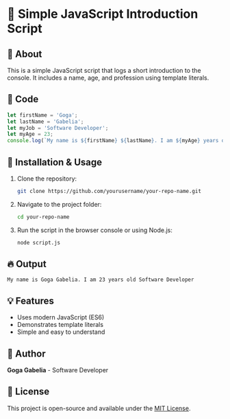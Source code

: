 # 🚀 Simple JavaScript Introduction Script

## 📌 About
This is a simple JavaScript script that logs a short introduction to the console. It includes a name, age, and profession using template literals.

## 📝 Code
```javascript
let firstName = 'Goga';
let lastName = 'Gabelia';
let myJob = 'Software Developer';
let myAge = 23;
console.log(`My name is ${firstName} ${lastName}. I am ${myAge} years old ${myJob}`);
```

## 📂 Installation & Usage
1. Clone the repository:
   ```sh
   git clone https://github.com/yourusername/your-repo-name.git
   ```
2. Navigate to the project folder:
   ```sh
   cd your-repo-name
   ```
3. Run the script in the browser console or using Node.js:
   ```sh
   node script.js
   ```

## 🔥 Output
```
My name is Goga Gabelia. I am 23 years old Software Developer
```

## 💡 Features
- Uses modern JavaScript (ES6)
- Demonstrates template literals
- Simple and easy to understand

## 🎯 Author
**Goga Gabelia** - Software Developer

## 📜 License
This project is open-source and available under the [MIT License](LICENSE).
